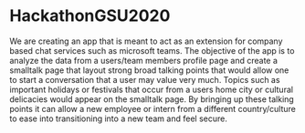 # HackathonGSU2020
We are creating an app that is meant to act as an extension for company based chat services such as microsoft teams. 
The objective of the app is to analyze the data from a users/team members profile page and create a smalltalk page that
layout strong broad talking points that would allow one to start a conversation that a user may value very much. 
Topics such as important holidays or festivals that occur from a users home city or cultural delicacies would appear on the smalltalk page.
By bringing up these talking points it can allow a new employee or intern from a different country/culture to ease into transitioning into a new team and feel secure.
